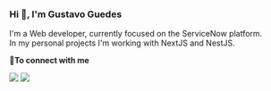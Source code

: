 ### Hi 👋, I'm Gustavo Guedes

I'm a Web developer, currently focused on the ServiceNow platform.<br/>
In my personal projects I'm working with NextJS and NestJS.

<b> 🤝To connect with me</b>
<p align = "center">

[<img src="https://img.shields.io/badge/-LINKEDIN-black" />](https://www.linkedin.com/in/gustavo-guedes-teixeira-1770981b4/)
[<img src="https://img.shields.io/badge/-StackOverflow-black" />](https://stackoverflow.com/users/11940821/gustavo-guedes-teixeira?tab=profile)
